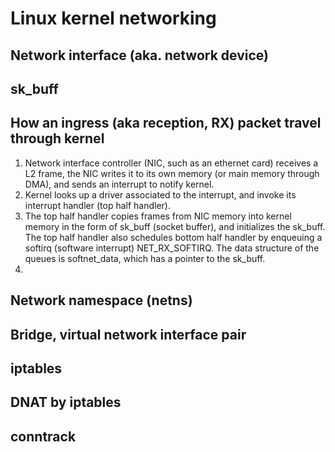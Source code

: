 # Linux kernel networking

## Network interface (aka. network device)

## sk_buff

## How an ingress (aka reception, RX) packet travel through kernel
1. Network interface controller (NIC, such as an ethernet card) receives a L2 frame, the NIC writes it to its own memory (or main memory through DMA), and sends an interrupt to notify kernel.
1. Kernel looks up a driver associated to the interrupt, and invoke its interrupt handler (top half handler). 
1. The top half handler copies frames from NIC memory into kernel memory in the form of sk_buff (socket buffer), and initializes the sk_buff. The top half handler also schedules bottom half handler by enqueuing a softirq (software interrupt) NET_RX_SOFTIRQ. The data structure of the queues is softnet_data, which has a pointer to the sk_buff.
1. 




## Network namespace (netns)

## Bridge, virtual network interface pair

## iptables

## DNAT by iptables

## conntrack

